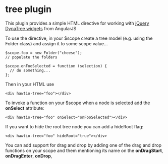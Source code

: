 # tree plugin

This plugin provides a simple HTML directive for working with [jQuery DynaTree widgets](http://wwwendt.de/tech/dynatree/doc/dynatree-doc.html) from AngularJS

To use the directive, in your $scope create a tree model (e.g. using the Folder class) and assign it to some scope value...

    $scope.foo = new Folder("cheese");
    // populate the folders

    $scope.onFooSelected = function (selection) {
      // do something...
    };

Then in your HTML use

    <div hawtio-tree="foo"></div>

To invoke a function on your $scope when a node is selected add the **onSelect** attribute:

    <div hawtio-tree="foo" onSelect="onFooSelected"></div>

If you want to hide the root tree node you can add a hideRoot flag:

    <div hawtio-tree="foo" hideRoot="true"></div>

You can add support for drag and drop by adding one of the drag and drop functions on your scope and them mentioning its name on the **onDragStart**, **onDragEnter**, **onDrop**,